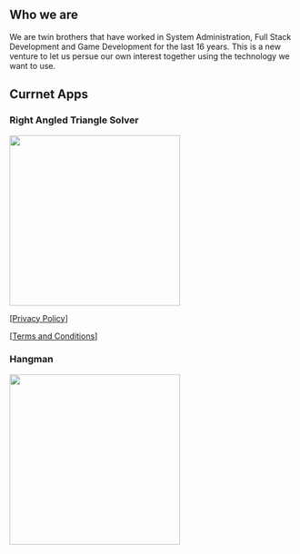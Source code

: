## Who we are

We are twin brothers that have worked in System Administration, Full Stack Development and Game Development for the last 16 years. This is a new venture to let us persue our own interest together using the technology we want to use.

## Currnet Apps

### Right Angled Triangle Solver

[<img style="width: 300px" src="{{ site.url }}/assets/img/google-play-badge.png">](https://play.google.com/store/apps/details?id=com.ChrisTowles.RightAngledTriangleSolver)

[<a href="./app_docs/right_angled_triangle_solver/privacy_policy">Privacy Policy</a>]

[<a href="./app_docs/right_angled_triangle_solver/terms_and_conditions">Terms and Conditions</a>]

### Hangman

[<img style="width: 300px" src="{{ site.url }}/assets/img/google-play-badge.png">](https://play.google.com/store/apps/details?id=io.towles.hangman)